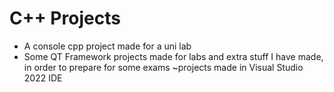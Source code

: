 # C++ Projects
- A console cpp project made for a uni lab
- Some QT Framework projects made for labs and extra stuff I have made, in order to prepare for some exams
~projects made in Visual Studio 2022 IDE
